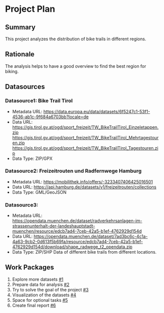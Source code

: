 # Project Plan

## Summary

<!-- Describe your data science project in max. 5 sentences. -->
This project analyzes the distribution of bike trails in different regions.

## Rationale

<!-- Outline the impact of the analysis, e.g. which pains it solves. -->
The analysis helps to have a good overview to find the best region for biking.

## Datasources

<!-- Describe each datasources you plan to use in a section. Use the prefic "DatasourceX" where X is the id of the datasource. -->
### Datasource1: Bike Trail Tirol
* Metadata URL: https://data.europa.eu/data/datasets/6f5247c1-53f1-4536-ab1c-9f684a6703bb?locale=de
* Data URL: https://gis.tirol.gv.at/ogd/sport_freizeit/TW_BikeTrailTirol_Einzeletappen.zip
https://gis.tirol.gv.at/ogd/sport_freizeit/TW_BikeTrailTirol_Mehrtagestouren.zip
https://gis.tirol.gv.at/ogd/sport_freizeit/TW_BikeTrailTirol_Tagestouren.zip
* Data Type: ZIP/GPX
### Datasource2: Freizeitrouten und Radfernwege Hamburg
* Metadata URL: https://mobilithek.info/offers/-3233407406425016501
* Data URL: https://api.hamburg.de/datasets/v1/freizeitrouten/collections
* Data Type: GML/GeoJSON
### Datasource3: 
* Metadata URL: https://opendata.muenchen.de/dataset/radverkehrsanlagen-im-strassenunterhalt-der-landeshauptstadt-muenchen/resource/edcb7ad4-7ceb-42a5-b1ef-4762929d154d
* Data URL: https://opendata.muenchen.de/dataset/7ad3bc6c-4c1a-4a63-9cb2-0d613f5b69fa/resource/edcb7ad4-7ceb-42a5-b1ef-4762929d154d/download/shape_radwege_t2_opendata.zip
* Data Type: ZIP/SHP
Data of different bike trails from different locations.

## Work Packages

<!-- List of work packages ordered sequentially, each pointing to an issue with more details. -->

1. Explore more datasets [#1][i1]
2. Prepare data for analysis [#2][i2]
3. Try to solve the goal of the project [#3][i3]
4. Visualization of the datasets [#4][i4]
5. Space for optional tasks [#5][i5]
6. Create final report [#6][i6]

[i1]: https://github.com/ChrisMastersoo7/2023-amse/issues/1
[i2]: https://github.com/ChrisMastersoo7/2023-amse/issues/2
[i3]: https://github.com/ChrisMastersoo7/2023-amse/issues/3
[i4]: https://github.com/ChrisMastersoo7/2023-amse/issues/4
[i5]: https://github.com/ChrisMastersoo7/2023-amse/issues/5
[i6]: https://github.com/ChrisMastersoo7/2023-amse/issues/6
